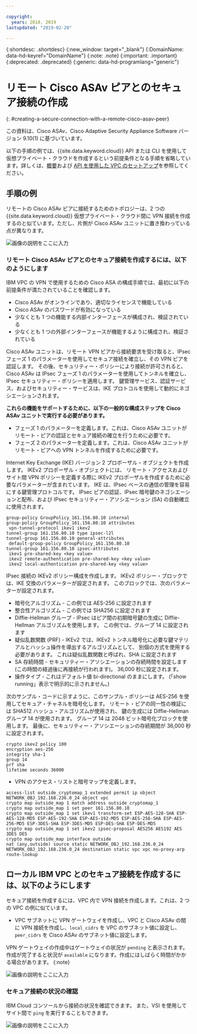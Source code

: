 ```yaml
---

copyright:
  years: 2018, 2019
lastupdated: "2019-02-20"

---
```


{:shortdesc: .shortdesc} 
{:new_window: target="_blank"} 
{:DomainName: data-hd-keyref="DomainName"} 
{:note: .note} 
{:important: .important} 
{:deprecated: .deprecated} 
{:generic: data-hd-programlang="generic"}

# リモート Cisco ASAv ピアとのセキュア接続の作成
{: #creating-a-secure-connection-with-a-remote-cisco-asav-peer}

この資料は、Cisco ASAv、Cisco Adaptive Security Appliance Software バージョン 9.10(1) に基づいています。

以下の手順の例では、{{site.data.keyword.cloud}} API または CLI を使用して仮想プライベート・クラウドを作成するという前提条件となる手順を省略しています。詳しくは、[概要](https://{DomainName}/docs/infrastructure/vpc?topic=vpc-getting-started-with-ibm-cloud-virtual-private-cloud-infrastructure)および [API を使用した VPC のセットアップ](https://{DomainName}/docs/infrastructure/vpc?topic=vpc-creating-a-vpc-using-the-rest-apis)を参照してください。

## 手順の例
リモートの Cisco ASAv ピアに接続するためのトポロジーは、2 つの {{site.data.keyword.cloud}} 仮想プライベート・クラウド間に VPN 接続を作成するのと似ています。ただし、片側が Cisco ASAv ユニットに置き換わっている点が異なります。

![画像の説明をここに入力](./images/vpc-vpn-asav-figure.png)

### リモート Cisco ASAv ピアとのセキュア接続を作成するには、以下のようにします

IBM VPC の VPN で使用するための Cisco ASA の構成手順では、最初に以下の前提条件が満たされていることを確認します。

* Cisco ASAv がオンラインであり、適切なライセンスで機能している
* Cisco ASAv のパスワードが有効になっている
* 少なくとも 1 つの機能する内部インターフェースが構成され、検証されている
* 少なくとも 1 つの外部インターフェースが機能するように構成され、検証されている

Cisco ASAv ユニットは、リモート VPN ピアから接続要求を受け取ると、IPsec フェーズ 1 のパラメーターを使用してセキュア接続を確立し、その VPN ピアを認証します。 その後、セキュリティー・ポリシーにより接続が許可されると、Cisco ASAv は IPsec フェーズ 1 のパラメーターを使用してトンネルを確立し、IPsec セキュリティー・ポリシーを適用します。 鍵管理サービス、認証サービス、およびセキュリティー・サービスは、IKE プロトコルを使用して動的にネゴシエーションされます。

**これらの機能をサポートするために、以下の一般的な構成ステップを Cisco ASAv ユニットで実行する必要があります。**

* フェーズ 1 のパラメーターを定義します。これは、Cisco ASAv ユニットがリモート・ピアの認証とセキュア接続の確立を行うために必要です。
* フェーズ 2 のパラメーターを定義します。これは、Cisco ASAv ユニットがリモート・ピアへの VPN トンネルを作成するために必要です。

Internet Key Exchange (IKE) バージョン 2 プロポーザル・オブジェクトを作成します。 IKEv2 プロポーザル・オブジェクトには、
リモート・アクセスおよびサイト間 VPN ポリシーを定義する際に IKEv2 プロポーザルを作成するために必要なパラメーターが含まれています。 IKE は、IPsec ベースの通信の管理を容易にする鍵管理プロトコルです。 IPsec ピアの認証、IPsec 暗号鍵のネゴシエーションと配布、および IPsec セキュリティー・アソシエーション (SA) の自動確立に使用されます。 

```
group-policy GroupPolicy_161.156.80.10 internal
group-policy GroupPolicy_161.156.80.10 attributes
 vpn-tunnel-protocol ikev1 ikev2 
tunnel-group 161.156.80.10 type ipsec-l2l
tunnel-group 161.156.80.10 general-attributes
 default-group-policy GroupPolicy_161.156.80.10
tunnel-group 161.156.80.10 ipsec-attributes
 ikev1 pre-shared-key <key value>
 ikev2 remote-authentication pre-shared-key <key value>
 ikev2 local-authentication pre-shared-key <key value>
```

IPsec 接続の IKEv2 ポリシー構成を作成します。 IKEv2 ポリシー・ブロックでは、IKE 交換のパラメーターが設定されます。 このブロックでは、次のパラメーターが設定されます。
* 暗号化アルゴリズム - この例では AES-256 に設定されます
* 整合性アルゴリズム - この例では SHA256 に設定されます
* Diffie-Hellman グループ - IPsec はピア間の初期暗号鍵の生成に Diffie-Hellman アルゴリズムを使用します。 この例では、グループ 14 に設定されます
* 疑似乱数関数 (PRF) - IKEv2 では、IKEv2 トンネル暗号化に必要な鍵マテリアルとハッシュ操作を導出するアルゴリズムとして、
別個の方式を使用する必要があります。 これは疑似乱数関数と呼ばれ、SHA に設定されます
* SA 存続時間 - セキュリティー・アソシエーションの存続時間を設定します (この時間の経過後に再接続が行われます)。 36,000 秒に設定されます。
* 操作タイプ - これはデフォルト値 bi-directional のままにします。 (「show running」表示で明示的に示されません。)

次のサンプル・コードに示すように、このサンプル・ポリシーは AES-256 を使用してセキュア・チャネルを暗号化します。 リモート・ピアの同一性の検証には SHA512 ハッシュ・アルゴリズムが使用され、
鍵の生成には Diffie-Hellman グループ 14 が使用されます。 グループ 14 は 2048 ビット暗号化ブロックを使用します。 最後に、セキュリティー・アソシエーションの存続期間が 36,000 秒に設定されます。

```
crypto ikev2 policy 100
encryption aes-256
integrity sha-1
group 14
prf sha
lifetime seconds 36000
```

* VPN のアクセス・リストと暗号マップを定義します。

```
access-list outside_cryptomap_1 extended permit ip object NETWORK_OBJ_192.168.236.0_24 object vpc 
crypto map outside_map 1 match address outside_cryptomap_1
crypto map outside_map 1 set peer 161.156.80.10 
crypto map outside_map 1 set ikev1 transform-set ESP-AES-128-SHA ESP-AES-128-MD5 ESP-AES-192-SHA ESP-AES-192-MD5 ESP-AES-256-SHA ESP-AES-256-MD5 ESP-3DES-SHA ESP-3DES-MD5 ESP-DES-SHA ESP-DES-MD5
crypto map outside_map 1 set ikev2 ipsec-proposal AES256 AES192 AES 3DES DES
crypto map outside_map interface outside
nat (any,outside) source static NETWORK_OBJ_192.168.236.0_24 NETWORK_OBJ_192.168.236.0_24 destination static vpc vpc no-proxy-arp route-lookup
```

## ローカル IBM VPC とのセキュア接続を作成するには、以下のようにします

セキュア接続を作成するには、VPC 内で VPN 接続を作成します。これは、2 つの VPC の例に似ています。

* VPC サブネットに VPN ゲートウェイを作成し、VPC と Cisco ASAv の間に VPN 接続を作成し、`local_cidrs` を VPC のサブネット値に設定し、`peer_cidrs` を Cisco ASAv のサブネット値に設定します。

VPN ゲートウェイの作成中はゲートウェイの状況が `pending` と表示されます。作成が完了すると状況が `available` になります。作成にはしばらく時間がかかる場合があります。
{:note}


![画像の説明をここに入力](./images/vpc-vpn-asav-connection.png)

### セキュア接続の状況の確認

IBM Cloud コンソールから接続の状況を確認できます。 また、VSI を使用してサイト間で `ping` を実行することもできます。

![画像の説明をここに入力](./images/vpc-vpn-asav-status.png)

